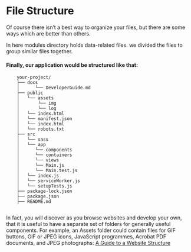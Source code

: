 # File Structure
 Of course there isn’t a best way to organize your files, but there are some ways which are better than others.

 In here modules directory holds data-related files.  we divided the files to group similar files together.


#### Finally, our application would be structured like that:
````shell
    your-project/
    ├── docs
    │      └── DeveloperGuide.md
    ├── public
    │   └── assets
    │       └── img
    │       └── log
    │   └── index.html
    │   └── manifest.json
    │   └── index.html
    │   └── robots.txt
    ├── src
    │   └── sass
    │   └── app
    │      └── components
    │      └── containers
    │      └── views
    │      └── Main.js
    │      └── Main.test.js
    │   └── index.js
    │   └── serviceWorker.js
    │   └── setupTests.js
    ├── package-lock.json
    ├── package.json
    ├── README.md
 
````

In fact, you will discover as you browse websites and develop your own, that it is useful to have a separate set of folders for generally useful components. For example, an Assets folder could contain files for GIF buttons, GIF or JPEG icons, JavaScript programmes, Acrobat PDF documents, and JPEG photographs: [A Guide to a Website Structure](https://flowmapp.com/a-guide-to-a-website-structure/)

